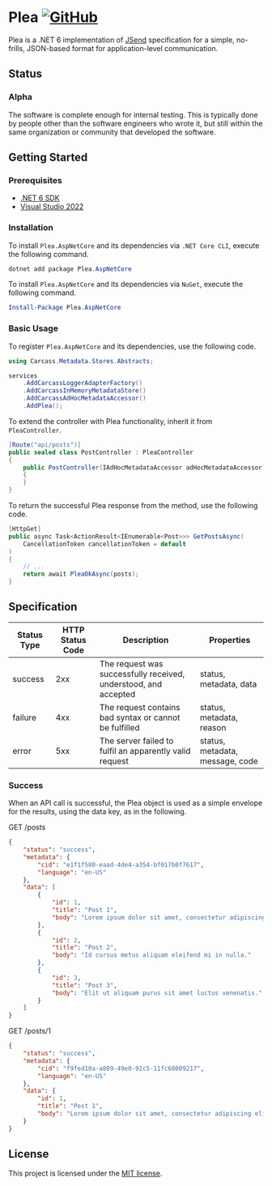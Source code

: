 ﻿# Plea [![GitHub](https://img.shields.io/github/license/kokhans/plea?style=flat-square)](LICENSE)

Plea is a .NET 6 implementation of [JSend](https://github.com/omniti-labs/jsend) specification for a simple, no-frills, JSON-based format for application-level communication.

## Status

### Alpha

The software is complete enough for internal testing. This is typically done by people other than the software engineers who wrote it, but still within the same organization or community that developed the software.

## Getting Started

### Prerequisites

- [.NET 6 SDK](https://dotnet.microsoft.com/en-us/download/dotnet/6.0)
- [Visual Studio 2022](https://visualstudio.microsoft.com/vs/)

### Installation

To install `Plea.AspNetCore` and its dependencies via `.NET Core CLI`, execute the following command.

```powershell
dotnet add package Plea.AspNetCore
```

To install `Plea.AspNetCore` and its dependencies via `NuGet`, execute the following command.

```powershell
Install-Package Plea.AspNetCore
```

### Basic Usage

To register `Plea.AspNetCore` and its dependencies, use the following code.

```csharp
using Carcass.Metadata.Stores.Abstracts;

services
    .AddCarcassLoggerAdapterFactory()
    .AddCarcassInMemoryMetadataStore()
    .AddCarcassAdHocMetadataAccessor()
    .AddPlea();
```

To extend the controller with Plea functionality, inherit it from `PleaController`.

```csharp
[Route("api/posts")]
public sealed class PostController : PleaController
{
    public PostController(IAdHocMetadataAccessor adHocMetadataAccessor) : base(adHocMetadataAccessor)
    {
    }
}
```

To return the successful Plea response from the method, use the following code.

```csharp
[HttpGet]
public async Task<ActionResult<IEnumerable<Post>>> GetPostsAsync(
	CancellationToken cancellationToken = default
)
{
	// ...
	return await PleaOkAsync(posts);
}
```

## Specification

|Status Type|HTTP Status Code|Description|Properties|
|-|-|-|-|
|success|2xx|The request was successfully received, understood, and accepted|status, metadata, data|
|failure|4xx|The request contains bad syntax or cannot be fulfilled|status, metadata, reason|
|error|5xx|The server failed to fulfil an apparently valid request|status, metadata, message, code|

### Success

When an API call is successful, the Plea object is used as a simple envelope for the results, using the data key, as in the following.

GET /posts

```json
{
	"status": "success",
	"metadata": {
		"cid": "e1f1f580-eaad-4de4-a354-bf017b0f7617",
		"language": "en-US"
	},
	"data": [
		{
			"id": 1,
			"title": "Post 1",
			"body": "Lorem ipsum dolor sit amet, consectetur adipiscing elit, sed do eiusmod tempor incididunt ut labore et dolore magna aliqua."
		},
		{
			"id": 2,
			"title": "Post 2",
			"body": "Id cursus metus aliquam eleifend mi in nulla."
		},
		{
			"id": 3,
			"title": "Post 3",
			"body": "Elit ut aliquam purus sit amet luctus venenatis."
		}
	]
}
```

GET /posts/1

```json
{
	"status": "success",
	"metadata": {
		"cid": "f9fed10a-a889-49e0-92c5-11fc68009217",
		"language": "en-US"
	},
	"data": {
		"id": 1,
		"title": "Post 1",
		"body": "Lorem ipsum dolor sit amet, consectetur adipiscing elit, sed do eiusmod tempor incididunt ut labore et dolore magna aliqua."
	}
}
```

## License

This project is licensed under the [MIT license](LICENSE).